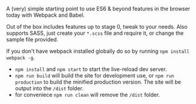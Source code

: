 A (very) simple starting point to use ES6 & beyond features in the browser today with Webpack and Babel.

Out of the box includes features up to stage 0, tweak to your needs. Also supports SASS, just create your `*.scss` file and require it, or change the sample file provided.

If you don't have webpack installed globally do so by running `npm install webpack -g`.

- `npm install` and `npm start` to start the live-reload dev server.
- `npm run build` will build the site for development use, or `npm run production` to build the minified production version. The site will be output into the `/dist` folder.
- for conveniece `npm run clean` will remove the `/dist` folder.

